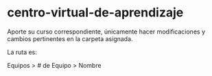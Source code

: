 # centro-virtual-de-aprendizaje

Aporte su curso correspondiente, únicamente hacer modificaciones y cambios pertinentes en la carpeta asignada.

La ruta es:

Equipos > # de Equipo > Nombre
